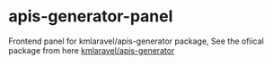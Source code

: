 # apis-generator-panel
Frontend panel for kmlaravel/apis-generator package,
See the ofiical package from here [kmlaravel/apis-generator](https://github.com/karam-mustafa/laravel-query-helper/blob/main/docs/update.md)
